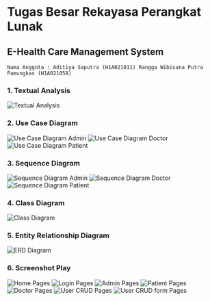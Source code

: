 # Tugas Besar Rekayasa Perangkat Lunak
## E-Health Care Management System
`Nama Anggota : Aditiya Saputra (H1A021011) Rangga Wibisana Putra Pamungkas (H1A021058)`

### 1. Textual Analysis
<img src="Diagrams/Screenshot 2023-12-08 160826.png" alt="Textual Analysis">

### 2. Use Case Diagram
<img src="Diagrams/Use Case Diagram for Admin.jpg" alt="Use Case Diagram Admin">

<img src="Diagrams/Use Case Diagram for Doctor.jpg" alt="Use Case Diagram Doctor">

<img src="Diagrams/Use Case Diagram for Patient.jpg" alt="Use Case Diagram Patient">

### 3. Sequence Diagram
<img src="Diagrams/Sequence Diagram for Admin.jpg" alt="Sequence Diagram Admin">

<img src="Diagrams/Sequence Diagram for Doctor.jpg" alt="Sequence Diagram Doctor">

<img src="Diagrams/Sequence Diagram for Patient.jpg" alt="Sequence Diagram Patient">

### 4. Class Diagram
<img src="Diagrams/Class Diagram1.jpg" alt="Class Diagram">

### 5. Entity Relationship Diagram
<img src="Diagrams/Class Diagram1 - ERD.jpg" alt="ERD Diagram">

### 6. Screenshot Play
<img src="Screenshot Aplikasi Play/Screenshot 2023-12-08 161013.png" alt="Home Pages">

<img src="Screenshot Aplikasi Play/Screenshot 2023-12-08 161019.png" alt="Login Pages">

<img src="Screenshot Aplikasi Play/Screenshot 2023-12-08 161029.png" alt="Admin Pages">

<img src="Screenshot Aplikasi Play/Screenshot 2023-12-08 161050.png" alt="Patient Pages">

<img src="Screenshot Aplikasi Play/Screenshot 2023-12-08 161107.png" alt="Doctor Pages">

<img src="Screenshot Aplikasi Play/Screenshot 2023-12-08 161128.png" alt="User CRUD Pages">

<img src="Screenshot Aplikasi Play/Screenshot 2023-12-08 161858.png" alt="User CRUD form Pages">

